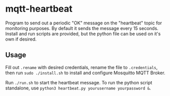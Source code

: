 # mqtt-heartbeat
Program to send out a periodic "OK" message on the "heartbeat" topic for monitoring purposes. By default it sends the message every 15 seconds. Install and run scripts are provided, but the python file can be used on it's own if desired.

## Usage
Fill out `.rename` with desired credentials, rename the file to `.credentials`, then run `sudo ./install.sh` to install and configure Mosquitto MQTT Broker.

Run `./run.sh` to start the heartbeat message. To run the python script standalone, use `python3 heartbeat.py yourusername yourpassword &`. 